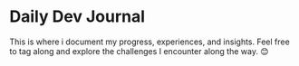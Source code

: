 # Daily Dev Journal

This is where i document my progress, experiences, and insights. Feel free to tag along and explore the challenges I encounter along the way. 😊
